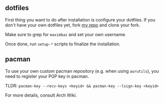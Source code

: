 ## dotfiles

First thing you want to do after installation is configure your dotfiles. If you don't have your own dotfiles yet, fork [my repo](https://github.com/maximbaz/dotfiles) and clone your fork.

Make sure to grep for `maximbaz` and set your own username.

Once done, run `setup-*` scripts to finalize the installation.

## pacman

To use your own custom pacman repository (e.g. when using `aurutils`), you need to register your PGP key in pacman.

TLDR: `pacman-key --recv-keys <keyid> && pacman-key --lsign-key <keyid>`

For more details, consult Arch Wiki.
